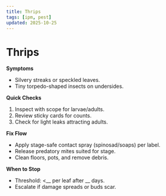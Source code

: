 ```yaml
---
title: Thrips
tags: [ipm, pest]
updated: 2025-10-25
---
```

# Thrips

**Symptoms**  
- Silvery streaks or speckled leaves.  
- Tiny torpedo-shaped insects on undersides.

**Quick Checks**  
1. Inspect with scope for larvae/adults.  
2. Review sticky cards for counts.  
3. Check for light leaks attracting adults.

**Fix Flow**  
- Apply stage-safe contact spray (spinosad/soaps) per label.  
- Release predatory mites suited for stage.  
- Clean floors, pots, and remove debris.

**When to Stop**  
- Threshold: <__ per leaf after __ days.  
- Escalate if damage spreads or buds scar.
